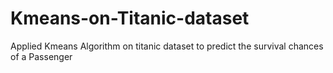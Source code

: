 # Kmeans-on-Titanic-dataset
Applied Kmeans Algorithm on titanic dataset to predict the survival chances of a Passenger
